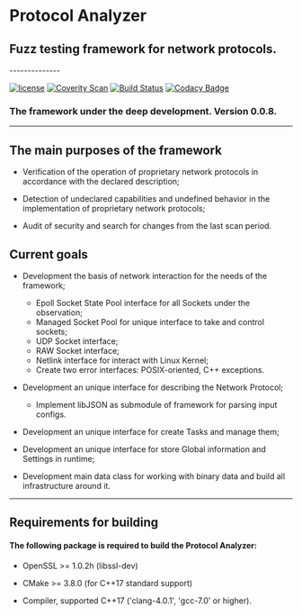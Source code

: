 # Protocol Analyzer
<h2><b>Fuzz testing framework for network protocols.</b></h2>
--------------

[![license](https://img.shields.io/github/license/mashape/apistatus.svg)](https://github.com/Vitaliy-Grigoriev/Protocol-Analyzer/blob/master/LICENSE)
[![Coverity Scan](https://img.shields.io/coverity/scan/10369.svg)](https://scan.coverity.com/projects/vitaliy-grigoriev-protocol-analyzer)
[![Build Status](https://travis-ci.org/Vitaliy-Grigoriev/Protocol-Analyzer.svg?branch=master)](/Vitaliy-Grigoriev/Protocol-Analyzer)
[![Codacy Badge](https://api.codacy.com/project/badge/Grade/62752273b4bc42d7af29b182c97295d3)](https://www.codacy.com/app/vit.link420/Protocol-Analyzer?utm_source=github.com&amp;utm_medium=referral&amp;utm_content=Vitaliy-Grigoriev/Protocol-Analyzer&amp;utm_campaign=Badge_Grade)

<h3><b>The framework under the deep development.</b> Version 0.0.8.</h3>

--------------
<h2><b>The main purposes of the framework</b></h2>

* Verification of the operation of proprietary network protocols in accordance with the declared description;

* Detection of undeclared capabilities and undefined behavior in the implementation of proprietary network protocols;

* Audit of security and search for changes from the last scan period.

<h2><b>Current goals</b></h2>

* Development the basis of network interaction for the needs of the framework;
  * Epoll Socket State Pool interface for all Sockets under the observation;
  * Managed Socket Pool for unique interface to take and control sockets;
  * UDP Socket interface;
  * RAW Socket interface;
  * Netlink interface for interact with Linux Kernel;
  * Create two error interfaces: POSIX-oriented, C++ exceptions.

* Development an unique interface for describing the Network Protocol;
  * Implement libJSON as submodule of framework for parsing input configs.

* Development an unique interface for create Tasks and manage them;
* Development an unique interface for store Global information and Settings in runtime;
* Development main data class for working with binary data and build all infrastructure around it.

--------------

<h2><b>Requirements for building</b></h2>

<h4>The following package is required to build the Protocol Analyzer:</h4>

* OpenSSL >= 1.0.2h (libssl-dev)

* CMake >= 3.8.0 (for C++17 standard support)

* Compiler, supported C++17 ('clang-4.0.1', 'gcc-7.0' or higher).

